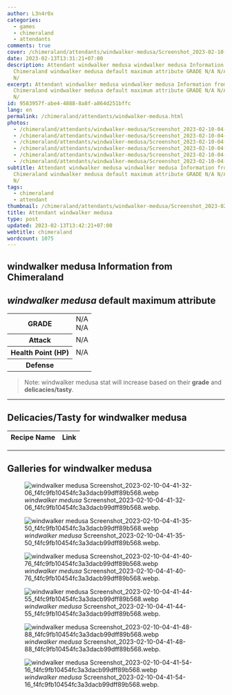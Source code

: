 ```yaml
---
author: L3n4r0x
categories:
  - games
  - chimeraland
  - attendants
comments: true
cover: /chimeraland/attendants/windwalker-medusa/Screenshot_2023-02-10-04-41-32-06_f4fc9fb10454fc3a3dacb99dff89b568.webp
date: 2023-02-13T13:31:21+07:00
description: Attendant windwalker medusa windwalker medusa Information from
  Chimeraland windwalker medusa default maximum attribute GRADE N/A N/A Attack
  N/
excerpt: Attendant windwalker medusa windwalker medusa Information from
  Chimeraland windwalker medusa default maximum attribute GRADE N/A N/A Attack
  N/
id: 9583957f-abe4-4888-8a8f-a864d251bffc
lang: en
permalink: /chimeraland/attendants/windwalker-medusa.html
photos:
  - /chimeraland/attendants/windwalker-medusa/Screenshot_2023-02-10-04-41-32-06_f4fc9fb10454fc3a3dacb99dff89b568.webp
  - /chimeraland/attendants/windwalker-medusa/Screenshot_2023-02-10-04-41-35-50_f4fc9fb10454fc3a3dacb99dff89b568.webp
  - /chimeraland/attendants/windwalker-medusa/Screenshot_2023-02-10-04-41-40-76_f4fc9fb10454fc3a3dacb99dff89b568.webp
  - /chimeraland/attendants/windwalker-medusa/Screenshot_2023-02-10-04-41-44-55_f4fc9fb10454fc3a3dacb99dff89b568.webp
  - /chimeraland/attendants/windwalker-medusa/Screenshot_2023-02-10-04-41-48-88_f4fc9fb10454fc3a3dacb99dff89b568.webp
  - /chimeraland/attendants/windwalker-medusa/Screenshot_2023-02-10-04-41-54-16_f4fc9fb10454fc3a3dacb99dff89b568.webp
subtitle: Attendant windwalker medusa windwalker medusa Information from
  Chimeraland windwalker medusa default maximum attribute GRADE N/A N/A Attack
  N/
tags:
  - chimeraland
  - attendant
thumbnail: /chimeraland/attendants/windwalker-medusa/Screenshot_2023-02-10-04-41-32-06_f4fc9fb10454fc3a3dacb99dff89b568.webp
title: Attendant windwalker medusa
type: post
updated: 2023-02-13T13:42:21+07:00
webtitle: chimeraland
wordcount: 1075
---
```


<link
  rel="stylesheet"
  href="https://rawcdn.githack.com/dimaslanjaka/Web-Manajemen/870a349/css/bootstrap-5-3-0-alpha3-wrapper.css"
/>
<section id="bootstrap-wrapper">
  <div data-bs-theme="dark">
    <h2>windwalker medusa Information from Chimeraland</h2>
    <h2 id="attribute"><i>windwalker medusa</i> default maximum attribute</h2>
    <div class="row">
      <div class="col mb-2">
        <div class="card">
          <div class="card-body">
            <table>
              <tr>
                <th>GRADE</th>
                <td>N/A <br />N/A</td>
              </tr>
              <tr>
                <th>Attack</th>
                <td>N/A</td>
              </tr>
              <tr>
                <th>Health Point (HP)</th>
                <td>N/A</td>
              </tr>
              <tr>
                <th>Defense</th>
                <td></td>
              </tr>
            </table>
          </div>
        </div>
      </div>
    </div>
    <blockquote class="bd-callout bd-callout-warning">
      Note: windwalker medusa stat will increase based on their <b>grade</b> and
      <b>delicacies/tasty</b>.
    </blockquote>
    <hr />
    <h2 id="delicacies">Delicacies/Tasty for windwalker medusa</h2>
    <div class="card">
      <div class="card-body">
        <div class="table-responsive">
          <table class="table table-striped">
            <thead>
              <tr>
                <th>Recipe Name</th>
                <th>Link</th>
              </tr>
            </thead>
            <tbody></tbody>
          </table>
        </div>
      </div>
    </div>
    <hr />
    <div id="gallery">
      <h2>Galleries for windwalker medusa</h2>
      <div class="row">
        <div class="col-lg-6 col-12">
          <figure>
            <img
              src="https://www.webmanajemen.com/chimeraland/attendants/windwalker-medusa/Screenshot_2023-02-10-04-41-32-06_f4fc9fb10454fc3a3dacb99dff89b568.webp"
              alt="windwalker medusa Screenshot_2023-02-10-04-41-32-06_f4fc9fb10454fc3a3dacb99dff89b568.webp"
            />
            <figcaption style="word-wrap: break-word">
              <i>windwalker medusa</i>
              Screenshot_2023-02-10-04-41-32-06_f4fc9fb10454fc3a3dacb99dff89b568.webp.
            </figcaption>
          </figure>
        </div>
        <div class="col-lg-6 col-12">
          <figure>
            <img
              src="https://www.webmanajemen.com/chimeraland/attendants/windwalker-medusa/Screenshot_2023-02-10-04-41-35-50_f4fc9fb10454fc3a3dacb99dff89b568.webp"
              alt="windwalker medusa Screenshot_2023-02-10-04-41-35-50_f4fc9fb10454fc3a3dacb99dff89b568.webp"
            />
            <figcaption style="word-wrap: break-word">
              <i>windwalker medusa</i>
              Screenshot_2023-02-10-04-41-35-50_f4fc9fb10454fc3a3dacb99dff89b568.webp.
            </figcaption>
          </figure>
        </div>
        <div class="col-lg-6 col-12">
          <figure>
            <img
              src="https://www.webmanajemen.com/chimeraland/attendants/windwalker-medusa/Screenshot_2023-02-10-04-41-40-76_f4fc9fb10454fc3a3dacb99dff89b568.webp"
              alt="windwalker medusa Screenshot_2023-02-10-04-41-40-76_f4fc9fb10454fc3a3dacb99dff89b568.webp"
            />
            <figcaption style="word-wrap: break-word">
              <i>windwalker medusa</i>
              Screenshot_2023-02-10-04-41-40-76_f4fc9fb10454fc3a3dacb99dff89b568.webp.
            </figcaption>
          </figure>
        </div>
        <div class="col-lg-6 col-12">
          <figure>
            <img
              src="https://www.webmanajemen.com/chimeraland/attendants/windwalker-medusa/Screenshot_2023-02-10-04-41-44-55_f4fc9fb10454fc3a3dacb99dff89b568.webp"
              alt="windwalker medusa Screenshot_2023-02-10-04-41-44-55_f4fc9fb10454fc3a3dacb99dff89b568.webp"
            />
            <figcaption style="word-wrap: break-word">
              <i>windwalker medusa</i>
              Screenshot_2023-02-10-04-41-44-55_f4fc9fb10454fc3a3dacb99dff89b568.webp.
            </figcaption>
          </figure>
        </div>
        <div class="col-lg-6 col-12">
          <figure>
            <img
              src="https://www.webmanajemen.com/chimeraland/attendants/windwalker-medusa/Screenshot_2023-02-10-04-41-48-88_f4fc9fb10454fc3a3dacb99dff89b568.webp"
              alt="windwalker medusa Screenshot_2023-02-10-04-41-48-88_f4fc9fb10454fc3a3dacb99dff89b568.webp"
            />
            <figcaption style="word-wrap: break-word">
              <i>windwalker medusa</i>
              Screenshot_2023-02-10-04-41-48-88_f4fc9fb10454fc3a3dacb99dff89b568.webp.
            </figcaption>
          </figure>
        </div>
        <div class="col-lg-6 col-12">
          <figure>
            <img
              src="https://www.webmanajemen.com/chimeraland/attendants/windwalker-medusa/Screenshot_2023-02-10-04-41-54-16_f4fc9fb10454fc3a3dacb99dff89b568.webp"
              alt="windwalker medusa Screenshot_2023-02-10-04-41-54-16_f4fc9fb10454fc3a3dacb99dff89b568.webp"
            />
            <figcaption style="word-wrap: break-word">
              <i>windwalker medusa</i>
              Screenshot_2023-02-10-04-41-54-16_f4fc9fb10454fc3a3dacb99dff89b568.webp.
            </figcaption>
          </figure>
        </div>
      </div>
    </div>
  </div>
</section>